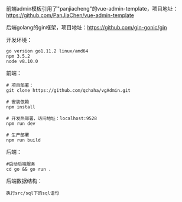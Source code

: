 前端admin模板引用了"panjiacheng"的vue-admin-template，项目地址：https://github.com/PanJiaChen/vue-admin-template

后端golang的gin框架，项目地址：https://github.com/gin-gonic/gin

开发环境：
```
go version go1.11.2 linux/amd64
npm 3.5.2
node v8.10.0
```

前端：
```
# 项目部署：
git clone https://github.com/qchaha/vgAdmin.git

# 安装依赖
npm install

# 开发热部署，访问地址：localhost:9528
npm run dev

# 生产部署
npm run build
```

后端：
```
#启动后端服务
cd go && go run .
```

后端数据结构：
```
执行src/sql下的sql语句
```